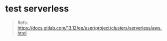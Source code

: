 # test serverless

> Refs: https://docs.gitlab.com/13.12/ee/user/project/clusters/serverless/aws.html
